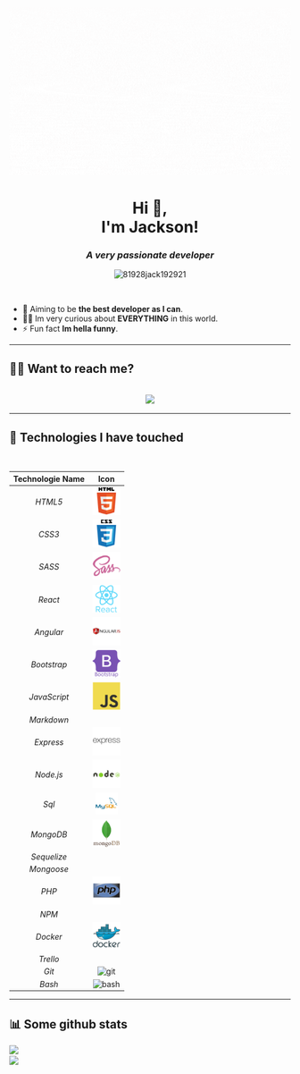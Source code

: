 <img src="./JACKSON.gif" width="100%" height="300"/>

<h1 align="center">Hi 👋,<br> I'm Jackson!</h1>
<h3 align="center"><em>A very passionate developer</em></h3>

<p align="center"> <img src="https://komarev.com/ghpvc/?username=81928jack192921&label=Profile%20views&color=0e75b6&style=flat" alt="81928jack192921" /></p>
<br>


- 🔭 Aiming to be  **the best developer as I can**.
- 👨‍💻 Im very curious about **EVERYTHING** in this world. 
- ⚡ Fun fact **Im hella funny**.



<hr>
<h2>🤳🏻 Want to reach me?</h2>
<p align="center">



<p align="center">
<br>
<a href="www.linkedin.com/in/jackson-almeida-da-luz-a9b7221a0"><img  src="https://img.shields.io/badge/linkedin-%230077B5.svg?style=for-the-badge&logo=linkedin&logoColor=white"/></a> 
</p>


<hr>
<h2>🧙​ Technologies I have touched</h2>
<br>

| <span>**Technologie Name** </span>	| **Icon** 	| 
|:--------------------:	|:--------:	|
|        _HTML5_       	|<img src="https://raw.githubusercontent.com/devicons/devicon/master/icons/html5/html5-original-wordmark.svg" alt="html5" width="50" height="50"/>     	    |   	
|        _CSS3_        	|<img src="https://raw.githubusercontent.com/devicons/devicon/master/icons/css3/css3-original-wordmark.svg" alt="css3" width="50" height="50"/>          	|
|        _SASS_        	|<img src="https://raw.githubusercontent.com/devicons/devicon/master/icons/sass/sass-original.svg" alt="sass" width="50" height="50"/>        	|
|        _React_       	|<img src="https://raw.githubusercontent.com/devicons/devicon/master/icons/react/react-original-wordmark.svg" alt="react" width="50" height="50"/>      	|
|       _Angular_      	|<img src="https://raw.githubusercontent.com/devicons/devicon/master/icons/angularjs/angularjs-original-wordmark.svg" alt="angularjs" width="50" height="50"/>         	|
|      _Bootstrap_     	|<img src="https://raw.githubusercontent.com/devicons/devicon/master/icons/bootstrap/bootstrap-plain-wordmark.svg" alt="bootstrap" width="50" height="50"/>         	|
|     _JavaScript_     	|<img src="https://raw.githubusercontent.com/devicons/devicon/master/icons/javascript/javascript-original.svg" alt="javascript" width="50" height="50"/>           	|
|      _Markdown_      	|          	|
|     _Express_     	|<img src="https://raw.githubusercontent.com/devicons/devicon/master/icons/express/express-original-wordmark.svg" alt="express" width="50" height="50"/>           	|
|       _Node.js_      	|<img src="https://raw.githubusercontent.com/devicons/devicon/master/icons/nodejs/nodejs-original-wordmark.svg" alt="nodejs" width="50" height="50"/>          	|
| _Sql_ 	|<img src="https://raw.githubusercontent.com/devicons/devicon/master/icons/mysql/mysql-original-wordmark.svg" alt="mysql" width="40" height="40"/>           	|
| _MongoDB_ 	|<img src="https://raw.githubusercontent.com/devicons/devicon/master/icons/mongodb/mongodb-original-wordmark.svg" alt="mongodb" width="50" height="50"/>          	|
|   _Sequelize_  	|         	|
|   _Mongoose_  	|         	|
|         _PHP_        	|<img src="https://raw.githubusercontent.com/devicons/devicon/master/icons/php/php-original.svg" alt="php" width="50" height="50"/>          	|
|         _NPM_        	|          	|
|       _Docker_       	|<img src="https://raw.githubusercontent.com/devicons/devicon/master/icons/docker/docker-original-wordmark.svg" alt="docker" width="50" height="50"/>           	|
|       _Trello_       	|          	|
|         _Git_        	|<img src="https://www.vectorlogo.zone/logos/git-scm/git-scm-icon.svg" alt="git" width="50" height="50"/>           	|
|         _Bash_        	| <img src="https://www.vectorlogo.zone/logos/gnu_bash/gnu_bash-icon.svg" alt="bash" width="50" height="50"/>       	| 

<hr>
<h2>📊 Some github stats</h2>

![](https://github-readme-streak-stats.herokuapp.com/?user=99jack99&theme=highcontrast&hide_border=false)<br/>
![](https://github-readme-stats.vercel.app/api/top-langs/?username=99jack99&theme=highcontrast&hide_border=false&include_all_commits=true&count_private=true&layout=compact)
